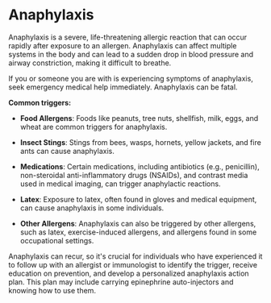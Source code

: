 # Anaphylaxis

Anaphylaxis is a severe, life-threatening allergic reaction that can occur rapidly after exposure to an allergen. Anaphylaxis can affect multiple systems in the body and can lead to a sudden drop in blood pressure and airway constriction, making it difficult to breathe.

If you or someone you are with is experiencing symptoms of anaphylaxis, seek emergency medical help immediately. Anaphylaxis can be fatal.

**Common triggers:**

* **Food Allergens**: Foods like peanuts, tree nuts, shellfish, milk, eggs, and wheat are common triggers for anaphylaxis.

* **Insect Stings**: Stings from bees, wasps, hornets, yellow jackets, and fire ants can cause anaphylaxis.

* **Medications**: Certain medications, including antibiotics (e.g., penicillin), non-steroidal anti-inflammatory drugs (NSAIDs), and contrast media used in medical imaging, can trigger anaphylactic reactions.

* **Latex**: Exposure to latex, often found in gloves and medical equipment, can cause anaphylaxis in some individuals.

* **Other Allergens**: Anaphylaxis can also be triggered by other allergens, such as latex, exercise-induced allergens, and allergens found in some occupational settings.

Anaphylaxis can recur, so it's crucial for individuals who have experienced it to follow up with an allergist or immunologist to identify the trigger, receive education on prevention, and develop a personalized anaphylaxis action plan. This plan may include carrying epinephrine auto-injectors and knowing how to use them.
